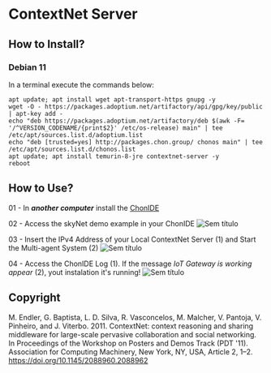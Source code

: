 ﻿# ContextNet Server

## How to Install?

### Debian 11
In a terminal execute the commands below:

    apt update; apt install wget apt-transport-https gnupg -y
    wget -O - https://packages.adoptium.net/artifactory/api/gpg/key/public | apt-key add -
    echo "deb https://packages.adoptium.net/artifactory/deb $(awk -F= '/^VERSION_CODENAME/{print$2}' /etc/os-release) main" | tee /etc/apt/sources.list.d/adoptium.list
    echo "deb [trusted=yes] http://packages.chon.group/ chonos main" | tee /etc/apt/sources.list.d/chonos.list
    apt update; apt install temurin-8-jre contextnet-server -y
    reboot

## How to Use?
01 - In _**another computer**_ install the  [ChonIDE](https://ide.chon.group/) 

02 - Access the skyNet demo example in your ChonIDE 
![Sem título](https://github.com/chon-group/contextNetServer/assets/32855001/ef2169fd-23ac-47e7-8bc8-3b15a5c3aece)



03 - Insert the IPv4 Address of your Local ContextNet Server (1) and Start the Multi-agent System (2)
![Sem título](https://github.com/chon-group/contextNetServer/assets/32855001/f9499419-c446-4403-97fc-edd432b3391c)

04 - Access the ChonIDE Log (1). If the message _IoT Gateway is working appear_ (2), yout instalation it's running!
![Sem título](https://github.com/chon-group/contextNetServer/assets/32855001/4cd5228d-1a6e-4403-9f54-95aef9105f60)





   
        

## Copyright
M. Endler, G. Baptista, L. D. Silva, R. Vasconcelos, M. Malcher, V. Pantoja, V. Pinheiro, and J. Viterbo. 2011. ContextNet: context reasoning and sharing middleware for large-scale pervasive collaboration and social networking. In Proceedings of the Workshop on Posters and Demos Track (PDT '11). Association for Computing Machinery, New York, NY, USA, Article 2, 1–2. https://doi.org/10.1145/2088960.2088962

  

